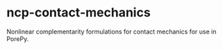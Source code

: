 # ncp-contact-mechanics
Nonlinear complementarity formulations for contact mechanics for use in PorePy.
